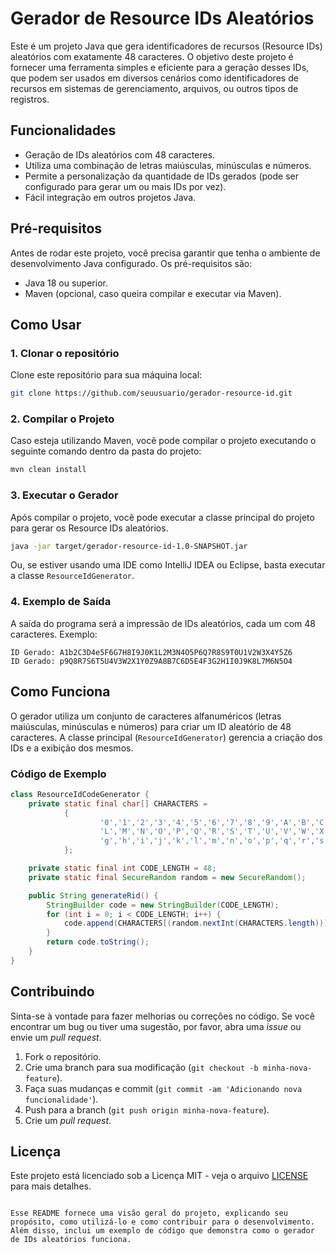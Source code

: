 
# Gerador de Resource IDs Aleatórios

Este é um projeto Java que gera identificadores de recursos (Resource IDs) aleatórios com exatamente 48 caracteres. O objetivo deste projeto é fornecer uma ferramenta simples e eficiente para a geração desses IDs, que podem ser usados em diversos cenários como identificadores de recursos em sistemas de gerenciamento, arquivos, ou outros tipos de registros.

## Funcionalidades

- Geração de IDs aleatórios com 48 caracteres.
- Utiliza uma combinação de letras maiúsculas, minúsculas e números.
- Permite a personalização da quantidade de IDs gerados (pode ser configurado para gerar um ou mais IDs por vez).
- Fácil integração em outros projetos Java.

## Pré-requisitos

Antes de rodar este projeto, você precisa garantir que tenha o ambiente de desenvolvimento Java configurado. Os pré-requisitos são:

- Java 18 ou superior.
- Maven (opcional, caso queira compilar e executar via Maven).

## Como Usar

### 1. Clonar o repositório

Clone este repositório para sua máquina local:

```bash
git clone https://github.com/seuusuario/gerador-resource-id.git
```

### 2. Compilar o Projeto

Caso esteja utilizando Maven, você pode compilar o projeto executando o seguinte comando dentro da pasta do projeto:

```bash
mvn clean install
```

### 3. Executar o Gerador

Após compilar o projeto, você pode executar a classe principal do projeto para gerar os Resource IDs aleatórios.

```bash
java -jar target/gerador-resource-id-1.0-SNAPSHOT.jar
```

Ou, se estiver usando uma IDE como IntelliJ IDEA ou Eclipse, basta executar a classe `ResourceIdGenerator`.

### 4. Exemplo de Saída

A saída do programa será a impressão de IDs aleatórios, cada um com 48 caracteres. Exemplo:

```
ID Gerado: A1b2C3D4e5F6G7H8I9J0K1L2M3N4O5P6Q7R8S9T0U1V2W3X4Y5Z6
ID Gerado: p9Q8R7S6T5U4V3W2X1Y0Z9A8B7C6D5E4F3G2H1I0J9K8L7M6N5O4
```

## Como Funciona

O gerador utiliza um conjunto de caracteres alfanuméricos (letras maiúsculas, minúsculas e números) para criar um ID aleatório de 48 caracteres. A classe principal (`ResourceIdGenerator`) gerencia a criação dos IDs e a exibição dos mesmos.

### Código de Exemplo

```java
class ResourceIdCodeGenerator {
    private static final char[] CHARACTERS =
            {
                    '0','1','2','3','4','5','6','7','8','9','A','B','C','D','E','F','G','H','I','J','H',
                    'L','M','N','O','P','Q','R','S','T','U','V','W','X','Y','Z','a','b','c','d','e','f',
                    'g','h','i','j','k','l','m','n','o','p','q','r','s','t','u','v','w','x','y','z'
            };

    private static final int CODE_LENGTH = 48;
    private static final SecureRandom random = new SecureRandom();

    public String generateRid() {
        StringBuilder code = new StringBuilder(CODE_LENGTH);
        for (int i = 0; i < CODE_LENGTH; i++) {
            code.append(CHARACTERS[(random.nextInt(CHARACTERS.length))]);
        }
        return code.toString();
    }
}
```

## Contribuindo

Sinta-se à vontade para fazer melhorias ou correções no código. Se você encontrar um bug ou tiver uma sugestão, por favor, abra uma _issue_ ou envie um _pull request_.

1. Fork o repositório.
2. Crie uma branch para sua modificação (`git checkout -b minha-nova-feature`).
3. Faça suas mudanças e commit (`git commit -am 'Adicionando nova funcionalidade'`).
4. Push para a branch (`git push origin minha-nova-feature`).
5. Crie um _pull request_.

## Licença

Este projeto está licenciado sob a Licença MIT - veja o arquivo [LICENSE](LICENSE) para mais detalhes.
```

Esse README fornece uma visão geral do projeto, explicando seu propósito, como utilizá-lo e como contribuir para o desenvolvimento. Além disso, inclui um exemplo de código que demonstra como o gerador de IDs aleatórios funciona.